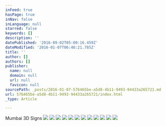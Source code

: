 ```yaml
---
inFeed: true
hasPage: true
inNav: false
inLanguage: null
starred: false
keywords: []
description: ''
datePublished: '2016-09-02T05:00:16.459Z'
dateModified: '2016-01-07T06:48:21.785Z'
title: ''
author: []
authors: []
publisher:
  name: null
  domain: null
  url: null
  favicon: null
sourcePath: _posts/2016-01-07-576465be-a5d8-4b11-9493-94433a265721.md
url: 576465be-a5d8-4b11-9493-94433a265721/index.html
_type: Article

---
```

Mumbai 3D Signs
![](https://the-grid-user-content.s3-us-west-2.amazonaws.com/787b9e11-4971-4eb0-b170-3e4dec49c2b9.jpg)
![](https://the-grid-user-content.s3-us-west-2.amazonaws.com/f73f9a6f-fd8d-4cdc-bade-157939b734c0.jpg)
![](https://the-grid-user-content.s3-us-west-2.amazonaws.com/32887027-93cc-4d2a-ae34-626211bb4cf3.jpg)
![](https://the-grid-user-content.s3-us-west-2.amazonaws.com/7fe2e442-59b0-403c-a33c-2c53b16132d3.jpg)
![](https://the-grid-user-content.s3-us-west-2.amazonaws.com/d222a66d-64f1-42e5-a9d8-6f3708f6fd81.jpg)
![](https://the-grid-user-content.s3-us-west-2.amazonaws.com/33bae0aa-91c2-4c25-bc5d-aba12b5f21bf.jpg)
![](https://the-grid-user-content.s3-us-west-2.amazonaws.com/0e635a77-7404-4491-93d3-b44720c0f51a.jpg)
![](https://the-grid-user-content.s3-us-west-2.amazonaws.com/1b08a572-357e-47b8-adee-2f8b2900a8a9.jpg)
![](https://the-grid-user-content.s3-us-west-2.amazonaws.com/09a640a2-625a-42d4-83cb-b014da861d09.jpg)
![](https://the-grid-user-content.s3-us-west-2.amazonaws.com/e1608401-52e8-4f09-835b-a0c1d1b5f6e8.jpg)
![](https://the-grid-user-content.s3-us-west-2.amazonaws.com/5b4b606f-7cc2-48b2-8ad8-a169d82ebe9c.jpg)
![](https://the-grid-user-content.s3-us-west-2.amazonaws.com/b588aaed-3885-4655-accb-f1511691d09a.jpg)